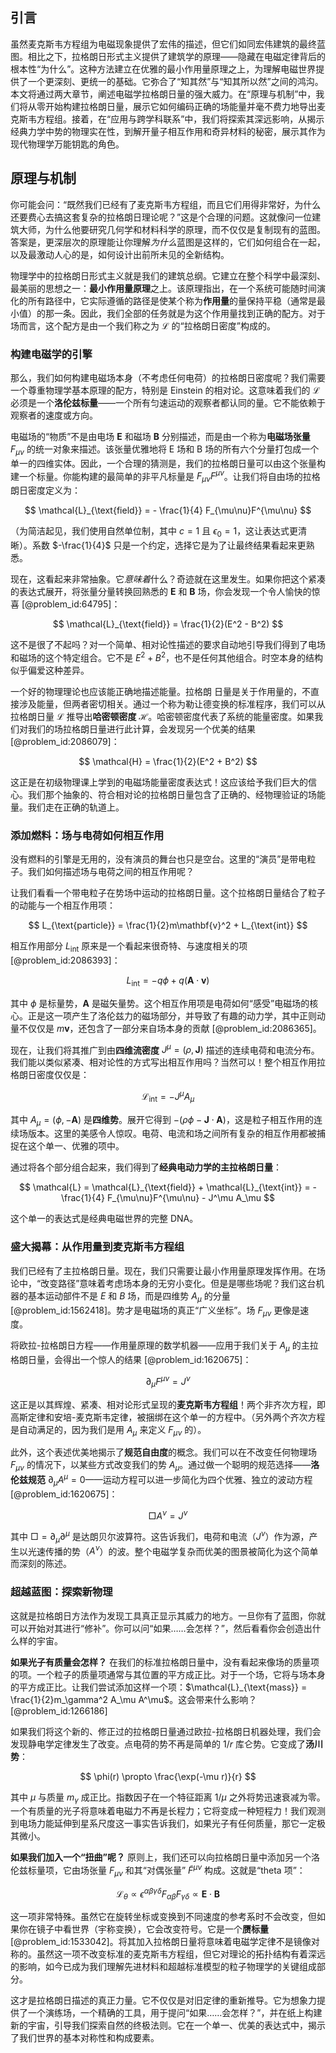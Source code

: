 ## 引言
虽然麦克斯韦方程组为电磁现象提供了宏伟的描述，但它们如同宏伟建筑的最终蓝图。相比之下，拉格朗日形式主义提供了建筑学的原理——隐藏在电磁定律背后的根本性“为什么”。这种方法建立在优雅的最小作用量原理之上，为理解电磁世界提供了一个更深刻、更统一的基础。它弥合了“知其然”与“知其所以然”之间的鸿沟。本文将通过两大章节，阐述电磁学拉格朗日量的强大威力。在“原理与机制”中，我们将从零开始构建拉格朗日量，展示它如何编码正确的场能量并毫不费力地导出麦克斯韦方程组。接着，在“应用与跨学科联系”中，我们将探索其深远影响，从揭示经典力学中势的物理实在性，到解开量子相互作用和奇异材料的秘密，展示其作为现代物理学万能钥匙的角色。

## 原理与机制

你可能会问：“既然我们已经有了麦克斯韦方程组，而且它们用得非常好，为什么还要费心去搞这套复杂的拉格朗日理论呢？”这是个合理的问题。这就像问一位建筑大师，为什么他要研究几何学和材料科学的原理，而不仅仅是复制现有的蓝图。答案是，更深层次的原理能让你理解*为什么*蓝图是这样的，它们如何组合在一起，以及最激动人心的是，如何设计出前所未见的全新结构。

物理学中的拉格朗日形式主义就是我们的建筑总纲。它建立在整个科学中最深刻、最美丽的思想之一：**最小作用量原理**之上。该原理指出，在一个系统可能随时间演化的所有路径中，它实际遵循的路径是使某个称为**作用量**的量保持平稳（通常是最小值）的那一条。因此，我们全部的任务就是为这个作用量找到正确的配方。对于场而言，这个配方是由一个我们称之为 $\mathcal{L}$ 的“拉格朗日密度”构成的。

### 构建电磁学的引擎

那么，我们如何构建电磁场本身（不考虑任何电荷）的拉格朗日密度呢？我们需要一个尊重物理学基本原理的配方，特别是 Einstein 的相对论。这意味着我们的 $\mathcal{L}$ 必须是一个**洛伦兹标量**——一个所有匀速运动的观察者都认同的量。它不能依赖于观察者的速度或方向。

电磁场的“物质”不是由电场 $\mathbf{E}$ 和磁场 $\mathbf{B}$ 分别描述，而是由一个称为**电磁场张量** $F_{\mu\nu}$ 的统一对象来描述。该张量优雅地将 E 场和 B 场的所有六个分量打包成一个单一的四维实体。因此，一个合理的猜测是，我们的拉格朗日量可以由这个张量构建一个标量。你能构建的最简单的非平凡标量是 $F_{\mu\nu}F^{\mu\nu}$。让我们将自由场的拉格朗日密度定义为：

$$
\mathcal{L}_{\text{field}} = - \frac{1}{4} F_{\mu\nu}F^{\mu\nu}
$$

（为简洁起见，我们使用自然单位制，其中 $c=1$ 且 $\epsilon_0=1$，这让表达式更清晰）。系数 $-\frac{1}{4}$ 只是一个约定，选择它是为了让最终结果看起来更熟悉。

现在，这看起来非常抽象。它*意味着*什么？奇迹就在这里发生。如果你把这个紧凑的表达式展开，将张量分量转换回熟悉的 $\mathbf{E}$ 和 $\mathbf{B}$ 场，你会发现一个令人愉快的惊喜 [@problem_id:64795]：

$$
\mathcal{L}_{\text{field}} = \frac{1}{2}(E^2 - B^2)
$$

这不是很了不起吗？对一个简单、相对论性描述的要求自动地引导我们得到了电场和磁场的这个特定组合。它不是 $E^2+B^2$，也不是任何其他组合。时空本身的结构似乎偏爱这种差异。

一个好的物理理论也应该能正确地描述能量。拉格朗
日量是关于作用量的，不直接涉及能量，但两者密切相关。通过一个称为勒让德变换的标准程序，我们可以从拉格朗日量 $\mathcal{L}$ 推导出**哈密顿密度** $\mathcal{H}$。哈密顿密度代表了系统的能量密度。如果我们对我们的场拉格朗日量进行此计算，会发现另一个优美的结果 [@problem_id:2086079]：

$$
\mathcal{H} = \frac{1}{2}(E^2 + B^2)
$$

这正是在初级物理课上学到的电磁场能量密度表达式！这应该给予我们巨大的信心。我们那个抽象的、符合相对论的拉格朗日量包含了正确的、经物理验证的场能量。我们走在正确的轨道上。

### 添加燃料：场与电荷如何相互作用

没有燃料的引擎是无用的，没有演员的舞台也只是空台。这里的“演员”是带电粒子。我们如何描述场与电荷之间的相互作用呢？

让我们看看一个带电粒子在势场中运动的拉格朗日量。这个拉格朗日量结合了粒子的动能与一个相互作用项：

$$
L_{\text{particle}} = \frac{1}{2}m\mathbf{v}^2 + L_{\text{int}}
$$

相互作用部分 $L_{\text{int}}$ 原来是一个看起来很奇特、与速度相关的项 [@problem_id:2086393]：

$$
L_{\text{int}} = -q\phi + q(\mathbf{A} \cdot \mathbf{v})
$$

其中 $\phi$ 是标量势，$\mathbf{A}$ 是磁矢量势。这个相互作用项是电荷如何“感受”电磁场的核心。正是这一项产生了洛伦兹力的磁场部分，并导致了有趣的动力学，其中正则动量不仅仅是 $m\mathbf{v}$，还包含了一部分来自场本身的贡献 [@problem_id:2086365]。

现在，让我们将其推广到由**四维流密度** $J^\mu = (\rho, \mathbf{J})$ 描述的连续电荷和电流分布。我们能以类似紧凑、相对论性的方式写出相互作用吗？当然可以！整个相互作用拉格朗日密度仅仅是：

$$
\mathcal{L}_{\text{int}} = - J^\mu A_\mu
$$

其中 $A_\mu = (\phi, -\mathbf{A})$ 是**四维势**。展开它得到 $-(\rho\phi - \mathbf{J}\cdot\mathbf{A})$，这是粒子相互作用的连续场版本。这里的美感令人惊叹。电荷、电流和场之间所有复杂的相互作用都被捕捉在这个单一、优雅的项中。

通过将各个部分组合起来，我们得到了**经典电动力学的主拉格朗日量**：

$$
\mathcal{L} = \mathcal{L}_{\text{field}} + \mathcal{L}_{\text{int}} = - \frac{1}{4} F_{\mu\nu}F^{\mu\nu} - J^\mu A_\mu
$$

这个单一的表达式是经典电磁世界的完整 DNA。

### 盛大揭幕：从作用量到麦克斯韦方程组

我们已经有了主拉格朗日量。现在，我们只需要让最小作用量原理发挥作用。在场论中，“改变路径”意味着考虑场本身的无穷小变化。但是是哪些场呢？我们这台机器的基本运动部件不是 $E$ 和 $B$ 场，而是四维势 $A_\mu$ 的分量 [@problem_id:1562418]。势才是电磁场的真正“广义坐标”。场 $F_{\mu\nu}$ 更像是速度。

将欧拉-拉格朗日方程——作用量原理的数学机器——应用于我们关于 $A_\mu$ 的主拉格朗日量，会得出一个惊人的结果 [@problem_id:1620675]：

$$
\partial_\mu F^{\mu\nu} = J^\nu
$$

这正是以其辉煌、紧凑、相对论形式呈现的**麦克斯韦方程组**！两个非齐次方程，即高斯定律和安培-麦克斯韦定律，被捆绑在这个单一的方程中。（另外两个齐次方程是自动满足的，因为我们是用 $A_\mu$ 来定义 $F_{\mu\nu}$ 的）。

此外，这个表述优美地揭示了**规范自由度**的概念。我们可以在不改变任何物理场 $F_{\mu\nu}$ 的情况下，以某些方式改变我们的势 $A_\mu$。通过做一个聪明的规范选择——**洛伦兹规范** $\partial_\mu A^\mu = 0$——运动方程可以进一步简化为四个优雅、独立的波动方程 [@problem_id:1620675]：

$$
\Box A^\nu = J^\nu
$$

其中 $\Box = \partial_\mu \partial^\mu$ 是达朗贝尔波算符。这告诉我们，电荷和电流（$J^\nu$）作为源，产生以光速传播的势（$A^\nu$）的波。整个电磁学复杂而优美的图景被简化为这个简单而深刻的陈述。

### 超越蓝图：探索新物理

这就是拉格朗日方法作为发现工具真正显示其威力的地方。一旦你有了蓝图，你就可以开始对其进行“修补”。你可以问“如果……会怎样？”，然后看看你会创造出什么样的宇宙。

**如果光子有质量会怎样？** 在我们的标准拉格朗日量中，没有看起来像场的质量项的项。一个粒子的质量项通常与其位置的平方成正比。对于一个场，它将与场本身的平方成正比。让我们尝试添加这样一个项：$\mathcal{L}_{\text{mass}} = \frac{1}{2}m_\gamma^2 A_\mu A^\mu$。这会带来什么影响？ [@problem_id:1266186]

如果我们将这个新的、修正过的拉格朗日量通过欧拉-拉格朗日机器处理，我们会发现静电学定律发生了改变。点电荷的势不再是简单的 $1/r$ 库仑势。它变成了**汤川势**：

$$
\phi(r) \propto \frac{\exp(-\mu r)}{r}
$$

其中 $\mu$ 与质量 $m_\gamma$ 成正比。指数因子在一个特征距离 $1/\mu$ 之外将势迅速衰减为零。一个有质量的光子将意味着电磁力不再是长程力；它将变成一种短程力！我们观测到电场力能延伸到星系尺度这一事实告诉我们，如果光子有任何质量，那它一定极其微小。

**如果我们加入一个“扭曲”呢？** 原则上，我们还可以向拉格朗日量中添加另一个洛伦兹标量项，它由场张量 $F_{\mu\nu}$ 和其“对偶张量” $\tilde{F}^{\mu\nu}$ 构成。这就是“theta 项”：

$$
\mathcal{L}_\theta \propto \epsilon^{\alpha\beta\gamma\delta} F_{\alpha\beta} F_{\gamma\delta} \propto \mathbf{E} \cdot \mathbf{B}
$$

这一项非常特殊。虽然它在旋转坐标或变换到不同速度的参考系时不会改变，但如果你在镜子中看世界（宇称变换），它会改变符号。它是一个**赝标量** [@problem_id:1533042]。将其加入拉格朗日量将意味着电磁学定律不是镜像对称的。虽然这一项不改变标准的麦克斯韦方程组，但它对理论的拓扑结构有着深远的影响，如今已成为我们理解先进材料和超越标准模型的粒子物理学的关键组成部分。

这才是拉格朗日描述的真正力量。它不仅仅是对旧定律的重新推导。它为想象力提供了一个演练场，一个精确的工具，用于提问“如果……会怎样？”，并在纸上构建新的宇宙，引导我们探索自然的终极法则。它在一个单一、优美的表达式中，揭示了我们世界的基本对称性和构成要素。

